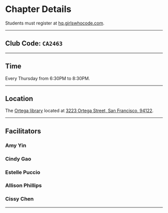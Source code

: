 # Chapter Details

Students must register at <a href="http://hq.girlswhocode.com" target="_blank">hq.girlswhocode.com</a>.

----

## Club Code: `CA2463`

----

## Time
Every Thursday from 6:30PM to 8:30PM. 

----

## Location
The <a href="https://sfpl.org/index.php?pg=0100001601" target="_blank">Ortega library</a> located at <a href="https://www.google.com/maps/dir/''/3223+Ortega+St+San+Francisco,+CA+94122" target="_blank">3223 Ortega Street, San Francisco, 94122</a>.

---- 

## Facilitators

### Amy Yin
### Cindy Gao
### Estelle Puccio
### Allison Phillips
### Cissy Chen

----

<!-- ## Contact
girlswhocodesf@googlegroups.com -->


<!-- ## Welcome to GitHub Pages

You can use the [editor on GitHub](https://github.com/GirlsWhoCodeSF/GirlsWhoCodeSF.github.io/edit/master/README.md) to maintain and preview the content for your website in Markdown files.

Whenever you commit to this repository, GitHub Pages will run [Jekyll](https://jekyllrb.com/) to rebuild the pages in your site, from the content in your Markdown files.

### Markdown

Markdown is a lightweight and easy-to-use syntax for styling your writing. It includes conventions for

```markdown
Syntax highlighted code block

# Header 1
## Header 2
### Header 3

- Bulleted
- List

1. Numbered
2. List

**Bold** and _Italic_ and `Code` text

[Link](url) and ![Image](src)
```

For more details see [GitHub Flavored Markdown](https://guides.github.com/features/mastering-markdown/).

### Jekyll Themes

Your Pages site will use the layout and styles from the Jekyll theme you have selected in your [repository settings](https://github.com/GirlsWhoCodeSF/GirlsWhoCodeSF.github.io/settings). The name of this theme is saved in the Jekyll `_config.yml` configuration file.

### Support or Contact

Having trouble with Pages? Check out our [documentation](https://help.github.com/categories/github-pages-basics/) or [contact support](https://github.com/contact) and we’ll help you sort it out.

-->
